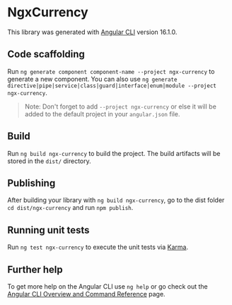 # NgxCurrency

This library was generated with [Angular CLI](https://github.com/angular/angular-cli) version 16.1.0.

## Code scaffolding

Run `ng generate component component-name --project ngx-currency` to generate a new component. You can also use `ng generate directive|pipe|service|class|guard|interface|enum|module --project ngx-currency`.
> Note: Don't forget to add `--project ngx-currency` or else it will be added to the default project in your `angular.json` file. 

## Build

Run `ng build ngx-currency` to build the project. The build artifacts will be stored in the `dist/` directory.

## Publishing

After building your library with `ng build ngx-currency`, go to the dist folder `cd dist/ngx-currency` and run `npm publish`.

## Running unit tests

Run `ng test ngx-currency` to execute the unit tests via [Karma](https://karma-runner.github.io).

## Further help

To get more help on the Angular CLI use `ng help` or go check out the [Angular CLI Overview and Command Reference](https://angular.io/cli) page.
